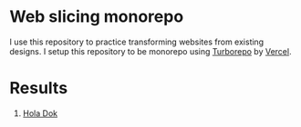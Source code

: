 # Web slicing monorepo

I use this repository to practice transforming websites from existing designs. I setup this repository to be monorepo using [Turborepo](https://turbo.build/repo) by [Vercel](https://vercel.com/).

# Results

1. [Hola Dok](https://web-slicing-monorepo-01-hola-dok.vercel.app/)